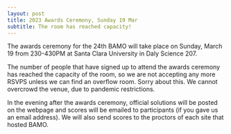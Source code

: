 ```yaml
---
layout: post
title: 2023 Awards Ceremony, Sunday 19 Mar
subtitle: The room has reached capacity!
---
```

The awards ceremony for the 24th BAMO will take place on Sunday, March 19 from 230-430PM at Santa Clara University in Daly Science 207.

The number of  people  that have signed up to attend the awards ceremony has reached the capacity of the room, so we are not accepting any more RSVPS unless we 
can find an overflow room.  Sorry about this. We cannot overcrowd the venue, due to pandemic restrictions. 

In the evening after the awards ceremony, official solutions will be posted on the webpage and scores will be emailed to participants (if you gave us an email address).  We will also send scores to the proctors of each site that hosted BAMO.

